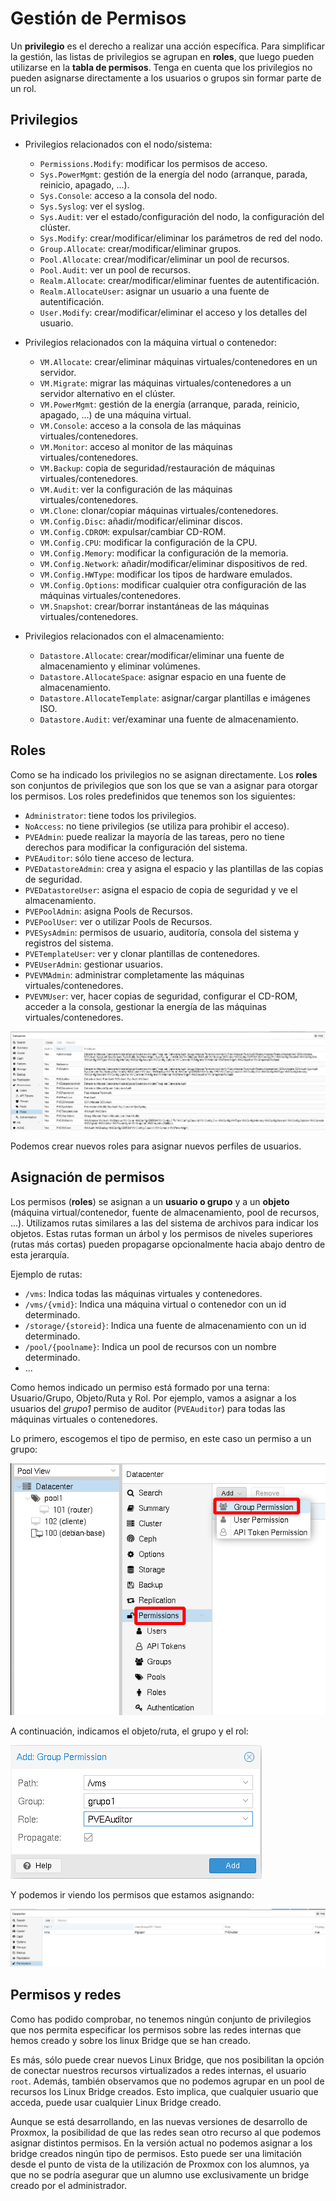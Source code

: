 # Gestión de Permisos

Un **privilegio** es el derecho a realizar una acción específica. Para simplificar la gestión, las listas de privilegios se agrupan en **roles**, que luego pueden utilizarse en la **tabla de permisos**. Tenga en cuenta que los privilegios no pueden asignarse directamente a los usuarios o grupos sin formar parte de un rol.

## Privilegios

* Privilegios relacionados con el nodo/sistema:

    * `Permissions.Modify`: modificar los permisos de acceso.
    * `Sys.PowerMgmt`: gestión de la energía del nodo (arranque, parada, reinicio, apagado, ...).
    * `Sys.Console`: acceso a la consola del nodo.
    * `Sys.Syslog`: ver el syslog.
    * `Sys.Audit`: ver el estado/configuración del nodo, la configuración del clúster.
    * `Sys.Modify`: crear/modificar/eliminar los parámetros de red del nodo.
    * `Group.Allocate`: crear/modificar/eliminar grupos.
    * `Pool.Allocate`: crear/modificar/eliminar un pool de recursos.
    * `Pool.Audit`: ver un pool de recursos.
    * `Realm.Allocate`: crear/modificar/eliminar fuentes de autentificación.
    * `Realm.AllocateUser`: asignar un usuario a una fuente de autentificación.
    * `User.Modify`: crear/modificar/eliminar el acceso y los detalles del usuario.

* Privilegios relacionados con la máquina virtual o contenedor:

    * `VM.Allocate`: crear/eliminar máquinas virtuales/contenedores en un servidor.
    * `VM.Migrate`: migrar las máquinas virtuales/contenedores a un servidor alternativo en el clúster.
    * `VM.PowerMgmt`: gestión de la energía (arranque, parada, reinicio, apagado, ...) de una máquina virtual.
    * `VM.Console`: acceso a la consola de las máquinas virtuales/contenedores.
    * `VM.Monitor`: acceso al monitor de las máquinas virtuales/contenedores.
    * `VM.Backup`: copia de seguridad/restauración de máquinas virtuales/contenedores.
    * `VM.Audit`: ver la configuración de las máquinas virtuales/contenedores.
    * `VM.Clone`: clonar/copiar máquinas virtuales/contenedores.
    * `VM.Config.Disc`: añadir/modificar/eliminar discos.
    * `VM.Config.CDROM`: expulsar/cambiar CD-ROM.
    * `VM.Config.CPU`: modificar la configuración de la CPU.
    * `VM.Config.Memory`: modificar la configuración de la memoria.
    * `VM.Config.Network`: añadir/modificar/eliminar dispositivos de red.
    * `VM.Config.HWType`: modificar los tipos de hardware emulados.
    * `VM.Config.Options`: modificar cualquier otra configuración de las máquinas virtuales/contenedores.
    * `VM.Snapshot`: crear/borrar instantáneas de las máquinas virtuales/contenedores.

* Privilegios relacionados con el almacenamiento:

    * `Datastore.Allocate`: crear/modificar/eliminar una fuente de almacenamiento y eliminar volúmenes.
    * `Datastore.AllocateSpace`: asignar espacio en una fuente de almacenamiento.
    * `Datastore.AllocateTemplate`: asignar/cargar plantillas e imágenes ISO.
    * `Datastore.Audit`: ver/examinar una fuente de almacenamiento.

## Roles

Como se ha indicado los privilegios no se asignan directamente. Los **roles** son conjuntos de privilegios que son los que se van a asignar para otorgar los permisos. Los roles predefinidos que tenemos son los siguientes:

* `Administrator`: tiene todos los privilegios.
* `NoAccess`: no tiene privilegios (se utiliza para prohibir el acceso).
* `PVEAdmin`: puede realizar la mayoría de las tareas, pero no tiene derechos para modificar la configuración del sistema.
* `PVEAuditor`: sólo tiene acceso de lectura.
* `PVEDatastoreAdmin`: crea y asigna el espacio y las plantillas de las copias de seguridad.
* `PVEDatastoreUser`: asigna el espacio de copia de seguridad y ve el almacenamiento.
* `PVEPoolAdmin`: asigna Pools de Recursos.
* `PVEPoolUser`: ver o utilizar Pools de Recursos.
* `PVESysAdmin`: permisos de usuario, auditoría, consola del sistema y registros del sistema.
* `PVETemplateUser`: ver y clonar plantillas de contenedores.
* `PVEUserAdmin`: gestionar usuarios.
* `PVEVMAdmin`: administrar completamente las máquinas virtuales/contenedores.
* `PVEVMUser`: ver, hacer copias de seguridad, configurar el CD-ROM, acceder a la consola, gestionar la energía de las máquinas virtuales/contenedores.

![usuarios](img/usuario10.png)

Podemos crear nuevos roles para asignar nuevos perfiles de usuarios.

## Asignación de permisos

Los permisos (**roles**) se asignan a un **usuario o grupo** y a un **objeto** (máquina virtual/contenedor, fuente de almacenamiento, pool de recursos, ...). Utilizamos rutas similares a las del sistema de archivos para indicar los objetos. Estas rutas forman un árbol y los permisos de niveles superiores (rutas más cortas) pueden propagarse opcionalmente hacia abajo dentro de esta jerarquía.

Ejemplo de rutas:

* `/vms`: Indica todas las máquinas virtuales y contenedores.
* `/vms/{vmid}`: Indica una máquina virtual o contenedor con un id determinado.
* `/storage/{storeid}`: Indica una fuente de almacenamiento con un id determinado.
* `/pool/{poolname}`: Indica un pool de recursos con un nombre determinado.
* ...

Como hemos indicado un permiso está formado por una terna: Usuario/Grupo, Objeto/Ruta y Rol. Por ejemplo, vamos a asignar a los usuarios del *grupo1* permiso de auditor (`PVEAuditor`) para todas las máquinas virtuales o contenedores.

Lo primero, escogemos el tipo de permiso, en este caso un permiso a un grupo:

![usuarios](img/usuario11.png)

A continuación, indicamos el objeto/ruta, el grupo y el rol:

![usuarios](img/usuario12.png)

Y podemos ir viendo los permisos que estamos asignando:

![usuarios](img/usuario13.png)


## Permisos y redes

Como has podido comprobar, no tenemos ningún conjunto de privilegios que nos permita especificar los permisos sobre las redes internas que hemos creado y sobre los linux Bridge que se han creado.

Es más, sólo puede crear nuevos Linux Bridge, que nos posibilitan la opción de conectar nuestros recursos virtualizados a redes internas, el usuario `root`. Además, también observamos que no podemos agrupar en un pool de recursos los Linux Bridge creados. Esto implica, que cualquier usuario que acceda, puede usar cualquier Linux Bridge creado.

Aunque se está desarrollando, en las nuevas versiones de desarrollo de Proxmox, la posibilidad de que las redes sean otro recurso al que podemos asignar distintos permisos. En la versión actual no podemos asignar a los bridge creados ningún tipo de permisos. Esto puede ser una limitación desde el punto de vista de la utilización de Proxmox con los alumnos, ya que no se podría asegurar que un alumno use exclusivamente un bridge creado por el administrador.
